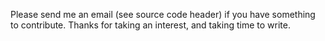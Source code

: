 Please send me an email (see source code header) if you have something to contribute.
Thanks for taking an interest, and taking time to write.
